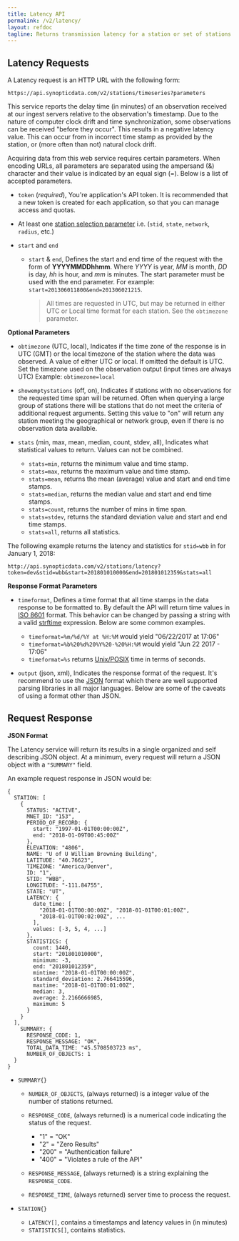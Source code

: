 ```yaml
---
title: Latency API
permalink: /v2/latency/
layout: refdoc
tagline: Returns transmission latency for a station or set of stations based on a start and end date/time.
---
```


## Latency Requests

A Latency request is an HTTP URL with the following form:

```
https://api.synopticdata.com/v2/stations/timeseries?parameters
```

This service reports the delay time (in minutes) of an observation received at our ingest servers relative to the observation's timestamp. Due to the nature of computer clock drift and time synchronization, some observations can be received "before they occur". This results in a negative latency value. This can occur from in incorrect time stamp as provided by the station, or (more often than not) natural clock drift.

Acquiring data from this web service requires certain parameters. When encoding URLs, all parameters are separated using the ampersand (&) character and their value is indicated by an equal sign (=). Below is a list of accepted parameters.

* `token` (_required_), You're application's API token. It is recommended that a new token is created for each application, so that you can manage access and quotas.

* At least one [station selection parameter][station-selectors] i.e. (`stid`, `state`, `network`, `radius`, etc.)

* `start` and `end`

  * `start` & `end`, Defines the start and end time of the request with the form of **YYYYMMDDhhmm**. Where _YYYY_ is year, _MM_ is month, _DD_ is day, _hh_ is hour, and _mm_ is minutes. The start parameter must be used with the end parameter. For example: `start=201306011800&end=201306021215`.

    > All times are requested in UTC, but may be returned in either UTC or Local time format for each station. See the `obtimezone` parameter.

**Optional Parameters**

* `obtimezone` (UTC, local), Indicates if the time zone of the response is in UTC (GMT) or the local timezone of the station where the data was observed. A value of either UTC or local. If omitted the default is UTC. Set the timezone used on the observation output (input times are always UTC) Example: `obtimezone=local`

* `showemptystations` (off, on), Indicates if stations with no observations for the requested time span will be returned. Often when querying a large group of stations there will be stations that do not meet the criteria of additional request arguments. Setting this value to "on" will return any station meeting the geographical or network group, even if there is no observation data available.

* `stats` (min, max, mean, median, count, stdev, all), Indicates what statistical values to return. Values can not be combined.

  * `stats=min`, returns the minimum value and time stamp.
  * `stats=max`, returns the maximum value and time stamp.
  * `stats=mean`, returns the mean (average) value and start and end time stamps.
  * `stats=median`, returns the median value and start and end time stamps.
  * `stats=count`, returns the number of mins in time span.
  * `stats=stdev`, returns the standard deviation value and start and end time stamps.
  * `stats=all`, returns all statistics.

The following example returns the latency and statistics for `stid=wbb` in for January 1, 2018:

```
http://api.synopticdata.com/v2/stations/latency?token=dev&stid=wbb&start=201801010000&end=201801012359&stats=all
```

**Response Format Parameters**

* `timeformat`, Defines a time format that all time stamps in the data response to be formatted to. By default the API will return time values in [ISO 8601][iso-8601] format. This behavior can be changed by passing a string with a valid [strftime][strftime] expression. Below are some common examples.

  * `timeformat=%m/%d/%Y at %H:%M` would yield "06/22/2017 at 17:06"
  * `timeformat=%b%20%d%20%Y%20-%20%H:%M` would yield "Jun 22 2017 - 17:06"
  * `timeformat=%s` returns [Unix/POSIX][epoch-seconds] time in terms of seconds.

* `output` (json, xml), Indicates the response format of the request. It's recommend to use the [JSON] format which there are well supported parsing libraries in all major languages. Below are some of the caveats of using a format other than JSON.

## Request Response

**JSON Format**

The Latency service will return its results in a single organized and self describing JSON object. At a minimum, every request will return a JSON object with a `"SUMMARY"` field.

An example request response in JSON would be:

```
{
  STATION: [
    {
      STATUS: "ACTIVE",
      MNET_ID: "153",
      PERIOD_OF_RECORD: {
        start: "1997-01-01T00:00:00Z",
        end: "2018-01-09T00:45:00Z"
      },
      ELEVATION: "4806",
      NAME: "U of U William Browning Building",
      LATITUDE: "40.76623",
      TIMEZONE: "America/Denver",
      ID: "1",
      STID: "WBB",
      LONGITUDE: "-111.84755",
      STATE: "UT",
      LATENCY: {
        date_time: [
          "2018-01-01T00:00:00Z", "2018-01-01T00:01:00Z",
          "2018-01-01T00:02:00Z", ...
        ],
        values: [-3, 5, 4, ...]
      },
      STATISTICS: {
        count: 1440,
        start: "201801010000",
        minimum: -3,
        end: "201801012359",
        mintime: "2018-01-01T00:00:00Z",
        standard_deviation: 2.766415596,
        maxtime: "2018-01-01T00:01:00Z",
        median: 3,
        average: 2.2166666985,
        maximum: 5
      }
    }
  ],
    SUMMARY: {
      RESPONSE_CODE: 1,
      RESPONSE_MESSAGE: "OK",
      TOTAL_DATA_TIME: "45.5708503723 ms",
      NUMBER_OF_OBJECTS: 1
  }
}
```

* `SUMMARY{}`

  * `NUMBER_OF_OBJECTS`, (always returned) is a integer value of the number of stations returned.
  * `RESPONSE_CODE`, (always returned) is a numerical code indicating the status of the request.

    * "1" = "OK"
    * "2" = "Zero Results"
    * "200" = "Authentication failure"
    * "400" = "Violates a rule of the API"

  * `RESPONSE_MESSAGE`, (always returned) is a string explaining the `RESPONSE_CODE`.
  * `RESPONSE_TIME`, (always returned) server time to process the request.

* `STATION{}`

  * `LATENCY[]`, contains a timestamps and latency values in (in minutes)
  * `STATISTICS[]`, contains statistics.

<!-- References & URLs -->

[station-selectors]: ../station-selectors/
[timeseries-api]: ../timeseries/
[network-api]: ../networks/
[epoch-seconds]: https://en.wikipedia.org/wiki/Unix_time
[iso-8601]: https://en.wikipedia.org/wiki/ISO_8601
[json]: http://json.org/
[sl-range-check]: https://synopticlabs.org/api/mesonet/reference/qc/#Range_check
[strftime]: http://man7.org/linux/man-pages/man3/strftime.3.html
